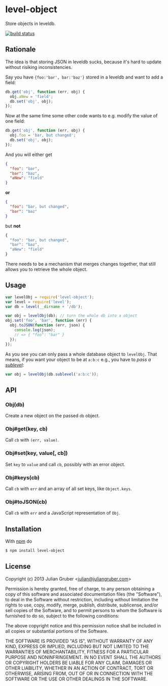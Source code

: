 
# level-object

Store objects in leveldb.

[![build status](https://secure.travis-ci.org/juliangruber/level-object.png)](http://travis-ci.org/juliangruber/level-object)

## Rationale

The idea is that storing JSON in leveldb sucks, because it's hard
to update without risiking inconsistencies.

Say you have `{foo:'bar', bar:'baz'}` stored in a leveldb and want
to add a field:

```js
db.get('obj', function (err, obj) {
  obj.aNew = 'field';
  db.set('obj', obj);
});
```

Now at the same time some other code wants to e.g. modify the value
of one field:

```js
db.get('obj', function (err, obj) {
  obj.foo = 'bar, but changed';
  db.set('obj', obj);
});
```

And you will either get

```json
{
  "foo": "bar",
  "bar": "baz",
  "aNew": "field"
}
```

**or**

```json
{
  "foo": "bar, but changed",
  "bar": "baz"
}
```

but **not**

```js
{
  "foo": "bar, but changed",
  "bar": "baz",
  "aNew": "field"
}
```

There needs to be a mechanism that merges changes together, that still
allows you to retrieve the whole object.

## Usage

```js
var levelObj = require('level-object');
var level = require('level');
var db = level(__dirname + '/db');

var obj = levelObj(db); // turn the whole db into a object
obj.set('foo', 'bar', function (err) {
  obj.toJSON(function (err, json) {
    console.log(json);
    // => { "foo": "bar" }
  });
});
```

As you see you can only pass a whole database object to `levelObj`.
That means, if you want your object to be at `a:b:c` e.g., you have
to *pass a [sublevel](https://github.com/dominictarr/level-sublevel)*:

```js
var obj = levelObj(db.sublevel('a:b:c'));
```

## API

### Obj(db)

Create a new object on the passed `db` object.

### Obj#get(key, cb)

Call `cb` with `(err, value)`.

### Obj#set(key, value[, cb])

Set `key` to `value` and call `cb`, possibly with an error object.

### Obj#keys(cb)

Call `cb` with `err` and an array of all set keys, like `Object.keys`.

### Obj#toJSON(cb)

Call `cb` with `err` and a JavaScript representation of `Obj`.

## Installation

With [npm](http://npmjs.org) do

```bash
$ npm install level-object
```

## License

Copyright (c) 2013 Julian Gruber &lt;julian@juliangruber.com&gt;

Permission is hereby granted, free of charge, to any person obtaining a copy
of this software and associated documentation files (the "Software"), to deal
in the Software without restriction, including without limitation the rights
to use, copy, modify, merge, publish, distribute, sublicense, and/or sell
copies of the Software, and to permit persons to whom the Software is
furnished to do so, subject to the following conditions:

The above copyright notice and this permission notice shall be included in
all copies or substantial portions of the Software.

THE SOFTWARE IS PROVIDED "AS IS", WITHOUT WARRANTY OF ANY KIND, EXPRESS OR
IMPLIED, INCLUDING BUT NOT LIMITED TO THE WARRANTIES OF MERCHANTABILITY,
FITNESS FOR A PARTICULAR PURPOSE AND NONINFRINGEMENT. IN NO EVENT SHALL THE
AUTHORS OR COPYRIGHT HOLDERS BE LIABLE FOR ANY CLAIM, DAMAGES OR OTHER
LIABILITY, WHETHER IN AN ACTION OF CONTRACT, TORT OR OTHERWISE, ARISING FROM,
OUT OF OR IN CONNECTION WITH THE SOFTWARE OR THE USE OR OTHER DEALINGS IN
THE SOFTWARE.
